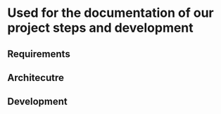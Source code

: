 # Used for the documentation of our project steps and development


## Requirements


## Architecutre


## Development
